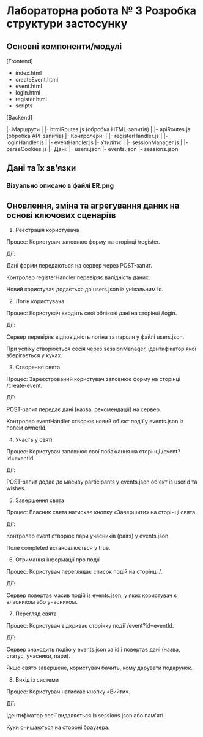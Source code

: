 # Лабораторна робота № 3 Розробка структури застосунку

## Oсновні компоненти/модулі

[Frontend]

- index.html
- createEvent.html
- event.html
- login.html
- register.html
- scripts

[Backend]

|- Маршрути
| |- htmlRoutes.js (обробка HTML-запитів)
| |- apiRoutes.js (обробка API-запитів)
|- Контролери:
| |- registerHandler.js
| |- loginHandler.js
| |- eventHandler.js
|- Утиліти:
| |- sessionManager.js
| |- parseCookies.js
|- Дані:
|- users.json
|- events.json
|- sessions.json

## Дані та їх зв’язки

### Візуально описано в файлі ER.png

## Оновлення, зміна та агрегування даних на основі ключових сценаріїв

1. Реєстрація користувача

Процес: Користувач заповнює форму на сторінці /register.

Дії:

Дані форми передаються на сервер через POST-запит.

Контролер registerHandler перевіряє валідність даних.

Новий користувач додається до users.json із унікальним id.

2. Логін користувача

Процес: Користувач вводить свої облікові дані на сторінці /login.

Дії:

Сервер перевіряє відповідність логіна та пароля у файлі users.json.

При успіху створюється сесія через sessionManager, ідентифікатор якої зберігається у куках.

3. Створення свята

Процес: Зареєстрований користувач заповнює форму на сторінці /create-event.

Дії:

POST-запит передає дані (назва, рекомендації) на сервер.

Контролер eventHandler створює новий об'єкт події у events.json із полем ownerId.

4. Участь у святі

Процес: Користувач заповнює свої побажання на сторінці /event?id=eventId.

Дії:

POST-запит додає до масиву participants у events.json об'єкт із userId та wishes.

5. Завершення свята

Процес: Власник свята натискає кнопку «Завершити» на сторінці свята.

Дії:

Контролер event створює пари учасників (pairs) у events.json.

Поле completed встановлюється у true.

6. Отримання інформації про події

Процес: Користувач переглядає список подій на сторінці /.

Дії:

Сервер повертає масив подій із events.json, у яких користувач є власником або учасником.

7. Перегляд свята

Процес: Користувач відкриває сторінку події /event?id=eventId.

Дії:

Сервер знаходить подію у events.json за id і повертає дані (назва, статус, учасники, пари).

Якщо свято завершене, користувач бачить, кому дарувати подарунок.

8. Вихід із системи

Процес: Користувач натискає кнопку «Вийти».

Дії:

Ідентифікатор сесії видаляється із sessions.json або пам'яті.

Куки очищаються на стороні браузера.
